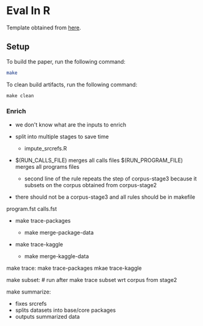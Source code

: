 # Eval In R

Template obtained from [here](https://www.ieee.org/conferences/publishing/templates.html).

## Setup

To build the paper, run the following command:

```sh
make
```

To clean build artifacts, run the following command:

```r
make clean
```


### Enrich
- we don't know what are the inputs to enrich
- split into multiple stages to save time
  - impute_srcrefs.R 

- $(RUN_CALLS_FILE) merges all calls files
  $(RUN_PROGRAM_FILE) merges all programs files
    - second line of the rule repeats the step of corpus-stage3 because it subsets on the corpus obtained from corpus-stage2
- there should not be a corpus-stage3 and all rules should be in makefile

program.fst calls.fst

- make trace-packages
  - make merge-package-data

- make trace-kaggle
  - make merge-kaggle-data


make trace:
   make trace-packages
   mkae trace-kaggle
   
make subset: # run after make trace
  subset wrt corpus from stage2
  
make summarize:
   - fixes srcrefs
   - splits datasets into base/core packages
   - outputs summarized data

   
